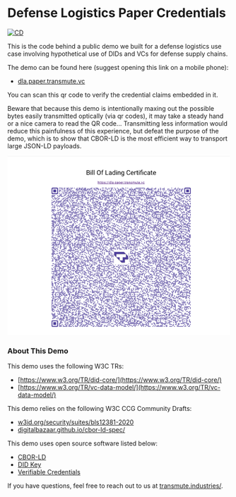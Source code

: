 # Defense Logistics Paper Credentials

[![CD](https://github.com/transmute-industries/dla.paper.transmute.vc/actions/workflows/cd.yml/badge.svg)](https://github.com/transmute-industries/dla.paper.transmute.vc/actions/workflows/cd.yml)

This is the code behind a public demo we built for a defense logistics use case involving hypothetical use of DIDs and VCs for defense supply chains.

The demo can be found here (suggest opening this link on a mobile phone):

- [dla.paper.transmute.vc](https://dla.paper.transmute.vc/)

You can scan this qr code to verify the credential claims embedded in it.

Beware that because this demo is intentionally maxing out the possible bytes easily transmitted optically (via qr codes), it may take a steady hand or a nice camera to read the QR code... Transmitting less information would reduce this painfulness of this experience, but defeat the purpose of the demo, which is to show that CBOR-LD is the most efficient way to transport large JSON-LD payloads.

<img src="./example.png" alt="qr code example" />

### About This Demo

This demo uses the following W3C TRs:

- [https://www.w3.org/TR/did-core/](https://www.w3.org/TR/did-core/)
- [https://www.w3.org/TR/vc-data-model/](https://www.w3.org/TR/vc-data-model/)

This demo relies on the following W3C CCG Community Drafts:

- [w3id.org/security/suites/bls12381-2020](https://w3id.org/security/suites/bls12381-2020)
- [digitalbazaar.github.io/cbor-ld-spec/](https://digitalbazaar.github.io/cbor-ld-spec/)

This demo uses open source software listed below:

- [CBOR-LD](https://github.com/digitalbazaar/cborld)
- [DID Key](https://github.com/transmute-industries/did-key.js)
- [Verifiable Credentials](https://github.com/transmute-industries/verifiable-data/tree/main/packages/vc.js)

If you have questions, feel free to reach out to us at [transmute.industries/](https://transmute.industries/).
